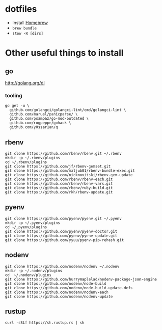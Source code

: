 dotfiles
========

- Install [Homebrew](https://brew.sh/)
- `brew bundle`
- `stow -R [dirs]`

# Other useful things to install

## go

http://golang.org/dl

### tooling

    go get -u \
      github.com/golangci/golangci-lint/cmd/golangci-lint \
      github.com/maruel/panicparse/ \
      github.com/psampaz/go-mod-outdated \
      github.com/rogpeppe/gohack \
      github.com/y0ssar1an/q

## rbenv

    git clone https://github.com/rbenv/rbenv.git ~/.rbenv
    mkdir -p ~/.rbenv/plugins
    cd ~/.rbenv/plugins
    git clone https://github.com/jf/rbenv-gemset.git
    git clone https://github.com/maljub01/rbenv-bundle-exec.git
    git clone https://github.com/nicknovitski/rbenv-gem-update
    git clone https://github.com/rbenv/rbenv-each.git
    git clone https://github.com/rbenv/rbenv-vars.git
    git clone https://github.com/rbenv/ruby-build.git
    git clone https://github.com/rkh/rbenv-update.git

## pyenv

    git clone https://github.com/pyenv/pyenv.git ~/.pyenv
    mkdir -p ~/.pyenv/plugins
    cd ~/.pyenv/plugins
    git clone https://github.com/pyenv/pyenv-doctor.git
    git clone https://github.com/pyenv/pyenv-update.git
    git clone https://github.com/yyuu/pyenv-pip-rehash.git

## nodenv

    git clone https://github.com/nodenv/nodenv ~/.nodenv
    mkdir -p ~/.nodenv/plugins
    cd  ~/.nodenv/plugins
    git clone https://github.com/hurrymaplelad/nodenv-package-json-engine
    git clone https://github.com/nodenv/node-build
    git clone https://github.com/nodenv/node-build-update-defs
    git clone https://github.com/nodenv/nodenv-each
    git clone https://github.com/nodenv/nodenv-update

## rustup

    curl -sSLf https://sh.rustup.rs | sh
